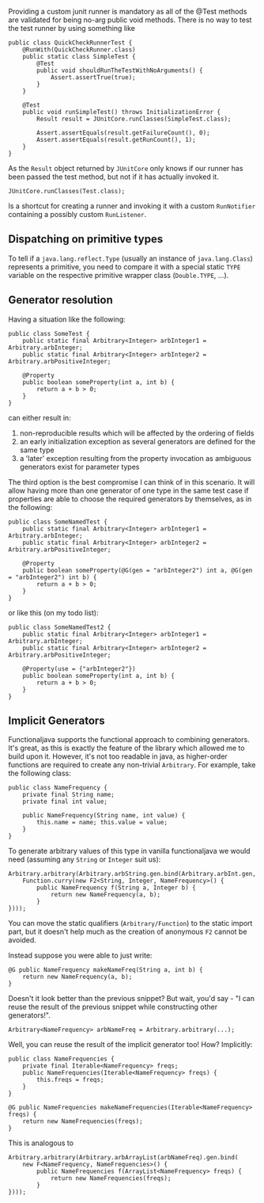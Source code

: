 Providing a custom junit runner is mandatory as all of the @Test methods are
validated for being no-arg public void methods.
There is no way to test the test runner by using something like

    public class QuickCheckRunnerTest {
        @RunWith(QuickCheckRunner.class)
        public static class SimpleTest {
            @Test
            public void shouldRunTheTestWithNoArguments() {
                Assert.assertTrue(true);
            }
        }

        @Test
        public void runSimpleTest() throws InitializationError {
            Result result = JUnitCore.runClasses(SimpleTest.class);

            Assert.assertEquals(result.getFailureCount(), 0);
            Assert.assertEquals(result.getRunCount(), 1);
        }
    }

As the `Result` object returned by `JUnitCore` only knows if our runner has
been passed the test method, but not if it has actually invoked it.

    JUnitCore.runClasses(Test.class);

Is a shortcut for creating a runner and invoking it with a custom `RunNotifier`
containing a possibly custom `RunListener`.

## Dispatching on primitive types
To tell if a `java.lang.reflect.Type` (usually an instance of
`java.lang.Class`) represents a primitive, you need to compare it with a
special static `TYPE` variable on the respective primitive wrapper class
(`Double.TYPE`, ...).

## Generator resolution
Having a situation like the following:

    public class SomeTest {
        public static final Arbitrary<Integer> arbInteger1 = Arbitrary.arbInteger;
        public static final Arbitrary<Integer> arbInteger2 = Arbitrary.arbPositiveInteger;

        @Property
        public boolean someProperty(int a, int b) {
            return a + b > 0;
        }
    }

can either result in:
1. non-reproducible results which will be affected by the ordering of fields
2. an early initialization exception as several generators are defined for the same type
3. a 'later' exception resulting from the property invocation as ambiguous
   generators exist for parameter types

The third option is the best compromise I can think of in this scenario. It
will allow having more than one generator of one type in the same test case if
properties are able to choose the required generators by themselves, as in the
following:

    public class SomeNamedTest {
        public static final Arbitrary<Integer> arbInteger1 = Arbitrary.arbInteger;
        public static final Arbitrary<Integer> arbInteger2 = Arbitrary.arbPositiveInteger;

        @Property
        public boolean someProperty(@G(gen = "arbInteger2") int a, @G(gen = "arbInteger2") int b) {
            return a + b > 0;
        }
    }

or like this (on my todo list):

    public class SomeNamedTest2 {
        public static final Arbitrary<Integer> arbInteger1 = Arbitrary.arbInteger;
        public static final Arbitrary<Integer> arbInteger2 = Arbitrary.arbPositiveInteger;

        @Property(use = {"arbInteger2"})
        public boolean someProperty(int a, int b) {
            return a + b > 0;
        }
    }

## Implicit Generators
Functionaljava supports the functional approach to combining generators. It's
great, as this is exactly the feature of the library which allowed me to build
upon it. However, it's not too readable in java, as higher-order functions are
required to create any non-trivial `Arbitrary`. For example, take the following class:

    public class NameFrequency {
        private final String name;
        private final int value;

        public NameFrequency(String name, int value) {
            this.name = name; this.value = value;
        }
    }

To generate arbitrary values of this type in vanilla functionaljava we would
need (assuming any `String` or `Integer` suit us):

    Arbitrary.arbitrary(Arbitrary.arbString.gen.bind(Arbitrary.arbInt.gen,
        Function.curry(new F2<String, Integer, NameFrequency>() {
            public NameFrequency f(String a, Integer b) {
                return new NameFrequency(a, b);
            }
    })));

You can move the static qualifiers (`Arbitrary/Function`) to the static import
part, but it doesn't help much as the creation of anonymous `F2` cannot be
avoided.

Instead suppose you were able to just write:

    @G public NameFrequency makeNameFreq(String a, int b) {
        return new NameFrequency(a, b);
    }

Doesn't it look better than the previous snippet? But wait, you'd say - "I can
reuse the result of the previous snippet while constructing other generators!".

    Arbitrary<NameFrequency> arbNameFreq = Arbitrary.arbitrary(...);

Well, you can reuse the result of the implicit generator too! How? Implicitly:

    public class NameFrequencies {
        private final Iterable<NameFrequency> freqs;
        public NameFrequencies(Iterable<NameFrequency> freqs) {
            this.freqs = freqs;
        }
    }

    @G public NameFrequencies makeNameFrequencies(Iterable<NameFrequency> freqs) {
        return new NameFrequencies(freqs);
    }

This is analogous to

    Arbitrary.arbitrary(Arbitrary.arbArrayList(arbNameFreq).gen.bind(
        new F<NameFrequency, NameFrequencies>() {
            public NameFrequencies f(ArrayList<NameFrequency> freqs) {
                return new NameFrequencies(freqs);
            }
    })));
